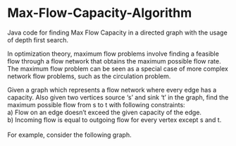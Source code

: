 # Max-Flow-Capacity-Algorithm
Java code for finding Max Flow Capacity in a directed graph with the usage of depth first search.


In optimization theory, maximum flow problems involve finding a feasible flow through a flow network that obtains the maximum possible flow rate.
The maximum flow problem can be seen as a special case of more complex network flow problems, such as the circulation problem.

Given a graph which represents a flow network where every edge has a capacity. 
Also given two vertices source ‘s’ and sink ‘t’ in the graph, find the maximum possible flow from s to t with following constraints: <br>
a) Flow on an edge doesn’t exceed the given capacity of the edge.<br>
b) Incoming flow is equal to outgoing flow for every vertex except s and t.
<br><br>
For example, consider the following graph. <br>




